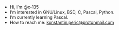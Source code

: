 - Hi, I’m @x-135
- I’m interested in GNU/Linux, BSD, C, Pascal, Python.
- I’m currently learning Pascal.
- How to reach me: konstantin.peric@protonmail.com

